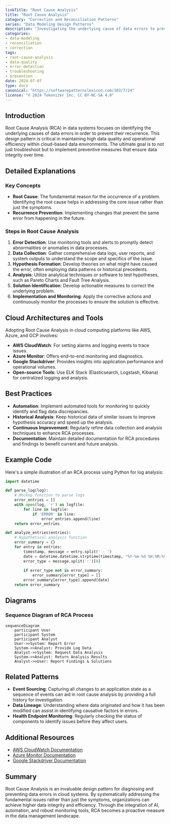 ```yaml
---
linkTitle: "Root Cause Analysis"
title: "Root Cause Analysis"
category: "Correction and Reconciliation Patterns"
series: "Data Modeling Design Patterns"
description: "Investigating the underlying cause of data errors to prevent recurrence in data systems and processes."
categories:
- data-modeling
- reconciliation
- correction
tags:
- root-cause-analysis
- data-quality
- error-detection
- troubleshooting
- prevention
date: 2024-07-07
type: docs
canonical: "https://softwarepatternslexicon.com/103/7/24"
license: "© 2024 Tokenizer Inc. CC BY-NC-SA 4.0"
---
```


## Introduction

Root Cause Analysis (RCA) in data systems focuses on identifying the underlying causes of data errors in order to prevent their recurrence. This design pattern is critical in maintaining high data quality and operational efficiency within cloud-based data environments. The ultimate goal is to not just troubleshoot but to implement preventive measures that ensure data integrity over time.

## Detailed Explanations

### Key Concepts

- **Root Cause**: The fundamental reason for the occurrence of a problem. Identifying the root cause helps in addressing the core issue rather than just the symptoms.
- **Recurrence Prevention**: Implementing changes that prevent the same error from happening in the future.

### Steps in Root Cause Analysis

1. **Error Detection**: Use monitoring tools and alerts to promptly detect abnormalities or anomalies in data processes.
2. **Data Collection**: Gather comprehensive data logs, user reports, and system outputs to understand the scope and specifics of the issue.
3. **Hypothesis Formation**: Develop theories on what might have caused the error, often employing data patterns or historical precedents.
4. **Analysis**: Utilize analytical techniques or software to test hypotheses, such as Pareto Charts and Fault Tree Analysis.
5. **Solution Identification**: Develop actionable measures to correct the underlying problem.
6. **Implementation and Monitoring**: Apply the corrective actions and continuously monitor the processes to ensure the solution is effective.

## Cloud Architectures and Tools

Adopting Root Cause Analysis in cloud computing platforms like AWS, Azure, and GCP involves:

- **AWS CloudWatch**: For setting alarms and logging events to trace issues.
- **Azure Monitor**: Offers end-to-end monitoring and diagnostics.
- **Google Stackdriver**: Provides insights into application performance and operational volumes.
- **Open-source Tools**: Use ELK Stack (Elasticsearch, Logstash, Kibana) for centralized logging and analysis.

## Best Practices

- **Automation**: Implement automated tools for monitoring to quickly identify and flag data discrepancies.
- **Historical Analysis**: Keep historical data of similar issues to improve hypothesis accuracy and speed up the analysis.
- **Continuous Improvement**: Regularly refine data collection and analysis techniques to enhance RCA processes.
- **Documentation**: Maintain detailed documentation for RCA procedures and findings to benefit current and future analysis.

## Example Code

Here's a simple illustration of an RCA process using Python for log analysis:

```python
import datetime

def parse_log(log):
    # Mockup function to parse logs
    error_entries = []
    with open(log, 'r') as logfile:
        for line in logfile:
            if 'ERROR' in line:
                error_entries.append(line)
    return error_entries

def analyze_entries(entries):
    # Hypothetical analysis function
    error_summary = {}
    for entry in entries:
        timestamp, message = entry.split(' - ')
        date = datetime.datetime.strptime(timestamp, "%Y-%m-%d %H:%M:%S")
        error_type = message.split(':')[0]
        
        if error_type not in error_summary:
            error_summary[error_type] = []
        error_summary[error_type].append(date)
    return error_summary
```

## Diagrams

### Sequence Diagram of RCA Process

```mermaid
sequenceDiagram
    participant User
    participant System
    participant Analyst
    User->>System: Report Error
    System->>Analyst: Provide Log Data
    Analyst->>System: Request Data Analysis
    System->>Analyst: Return Analysis Results
    Analyst->>User: Report Findings & Solutions
```

## Related Patterns

- **Event Sourcing**: Capturing all changes to an application state as a sequence of events can aid in root cause analysis by providing a full history for investigation.
- **Data Lineage**: Understanding where data originated and how it has been modified can assist in identifying causative factors in errors.
- **Health Endpoint Monitoring**: Regularly checking the status of components to identify issues before they affect users.

## Additional Resources

- [AWS CloudWatch Documentation](https://aws.amazon.com/cloudwatch/)
- [Azure Monitor Documentation](https://docs.microsoft.com/en-us/azure/azure-monitor/)
- [Google Stackdriver Documentation](https://cloud.google.com/monitoring)

## Summary

Root Cause Analysis is an invaluable design pattern for diagnosing and preventing data errors in cloud systems. By systematically addressing the fundamental issues rather than just the symptoms, organizations can achieve higher data integrity and efficiency. Through the integration of AI, automation, and robust monitoring tools, RCA becomes a proactive measure in the data management landscape.
